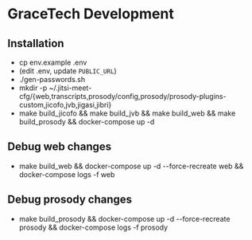 # GraceTech Development

## Installation

- cp env.example .env
- (edit .env, update `PUBLIC_URL`)
- ./gen-passwords.sh
- mkdir -p ~/.jitsi-meet-cfg/{web,transcripts,prosody/config,prosody/prosody-plugins-custom,jicofo,jvb,jigasi,jibri}
- make build_jicofo && make build_jvb && make build_web && make build_prosody && docker-compose up -d

## Debug web changes

- make build_web && docker-compose up -d --force-recreate web && docker-compose logs -f web


## Debug prosody changes
- make build_prosody && docker-compose up -d --force-recreate prosody && docker-compose logs -f prosody

